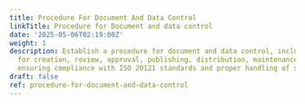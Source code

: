 ```yaml
---
title: Procedure For Document And Data Control
linkTitle: Procedure for Document and data control
date: '2025-05-06T02:19:00Z'
weight: 1
description: Establish a procedure for document and data control, including steps
  for creation, review, approval, publishing, distribution, maintenance, and archival,
  ensuring compliance with ISO 20121 standards and proper handling of sensitive information.
draft: false
ref: procedure-for-document-and-data-control
---
```


